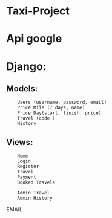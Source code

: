 # Taxi-Project

# Api google

# Django:
##	Models:
		Users (username, password, email)
		Price Mile (7 days, name)
  		Price Day(start, finish, price)
		Travel (code )
		History

##	Views:
		Home
		Login
		Register
		Travel
		Payment
		Booked Travels
		
		Admin Travel
		Admin History

EMAIL
